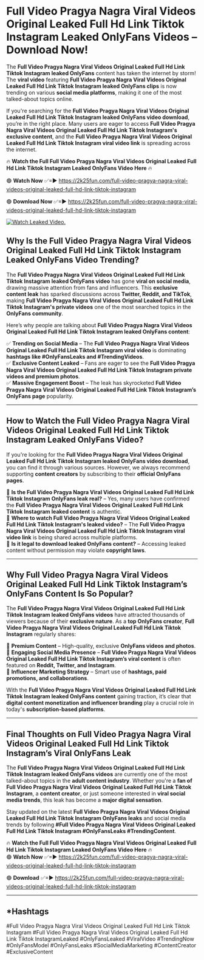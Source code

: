 # Full Video Pragya Nagra Viral Videos Original Leaked Full Hd Link Tiktok Instagram Leaked OnlyFans Videos – Download Now!

The **Full Video Pragya Nagra Viral Videos Original Leaked Full Hd Link Tiktok Instagram leaked OnlyFans** content has taken the internet by storm! The **viral video** featuring **Full Video Pragya Nagra Viral Videos Original Leaked Full Hd Link Tiktok Instagram leaked OnlyFans clips** is now trending on various **social media platforms**, making it one of the most talked-about topics online.  

If you're searching for the **Full Video Pragya Nagra Viral Videos Original Leaked Full Hd Link Tiktok Instagram leaked OnlyFans video download**, you’re in the right place. Many users are eager to access **Full Video Pragya Nagra Viral Videos Original Leaked Full Hd Link Tiktok Instagram's exclusive content**, and the **Full Video Pragya Nagra Viral Videos Original Leaked Full Hd Link Tiktok Instagram viral video link** is spreading across the internet.  

🔥 **Watch the Full Full Video Pragya Nagra Viral Videos Original Leaked Full Hd Link Tiktok Instagram Leaked OnlyFans Video Here** 🔥  

🟢 **Watch Now** ✅=► https://2k25fun.com/full-video-pragya-nagra-viral-videos-original-leaked-full-hd-link-tiktok-instagram

🟢 **Download Now** ✅=► https://2k25fun.com/full-video-pragya-nagra-viral-videos-original-leaked-full-hd-link-tiktok-instagram

[![Watch Leaked Video.](https://miro.medium.com/v2/resize:fit:828/format:webp/1*cilzJN44JGOrTw9NJCrNHA.gif "Watch Leaked Video")](https://2k25fun.com/full-video-pragya-nagra-viral-videos-original-leaked-full-hd-link-tiktok-instagram)

## **Why Is the Full Video Pragya Nagra Viral Videos Original Leaked Full Hd Link Tiktok Instagram Leaked OnlyFans Video Trending?**  

The **Full Video Pragya Nagra Viral Videos Original Leaked Full Hd Link Tiktok Instagram leaked OnlyFans video** has gone **viral on social media**, drawing massive attention from fans and influencers. This **exclusive content leak** has sparked discussions across **Twitter, Reddit, and TikTok**, making **Full Video Pragya Nagra Viral Videos Original Leaked Full Hd Link Tiktok Instagram's private videos** one of the most searched topics in the **OnlyFans community**.  

Here’s why people are talking about **Full Video Pragya Nagra Viral Videos Original Leaked Full Hd Link Tiktok Instagram leaked OnlyFans content**:  

✅ **Trending on Social Media** – The **Full Video Pragya Nagra Viral Videos Original Leaked Full Hd Link Tiktok Instagram viral video** is dominating **hashtags like #OnlyFansLeaks and #TrendingVideos**.  
✅ **Exclusive Content Leaked** – Fans are eager to see the **Full Video Pragya Nagra Viral Videos Original Leaked Full Hd Link Tiktok Instagram private videos and premium photos**.  
✅ **Massive Engagement Boost** – The leak has skyrocketed **Full Video Pragya Nagra Viral Videos Original Leaked Full Hd Link Tiktok Instagram’s OnlyFans page** popularity.  

---

## **How to Watch the Full Video Pragya Nagra Viral Videos Original Leaked Full Hd Link Tiktok Instagram Leaked OnlyFans Video?**  

If you're looking for the **Full Video Pragya Nagra Viral Videos Original Leaked Full Hd Link Tiktok Instagram leaked OnlyFans video download**, you can find it through various sources. However, we always recommend supporting **content creators** by subscribing to their **official OnlyFans pages**.  

🔹 **Is the Full Video Pragya Nagra Viral Videos Original Leaked Full Hd Link Tiktok Instagram OnlyFans leak real?** – Yes, many users have confirmed the **Full Video Pragya Nagra Viral Videos Original Leaked Full Hd Link Tiktok Instagram leaked content** is authentic.  
🔹 **Where to watch Full Video Pragya Nagra Viral Videos Original Leaked Full Hd Link Tiktok Instagram's leaked video?** – The **Full Video Pragya Nagra Viral Videos Original Leaked Full Hd Link Tiktok Instagram viral video link** is being shared across multiple platforms.  
🔹 **Is it legal to download leaked OnlyFans content?** – Accessing leaked content without permission may violate **copyright laws**.  

---

## **Why Full Video Pragya Nagra Viral Videos Original Leaked Full Hd Link Tiktok Instagram’s OnlyFans Content Is So Popular?**  

The **Full Video Pragya Nagra Viral Videos Original Leaked Full Hd Link Tiktok Instagram leaked OnlyFans videos** have attracted thousands of viewers because of their **exclusive nature**. As a **top OnlyFans creator**, **Full Video Pragya Nagra Viral Videos Original Leaked Full Hd Link Tiktok Instagram** regularly shares:  

📌 **Premium Content** – High-quality, exclusive **OnlyFans videos and photos**.  
📌 **Engaging Social Media Presence** – **Full Video Pragya Nagra Viral Videos Original Leaked Full Hd Link Tiktok Instagram’s viral content** is often featured on **Reddit, Twitter, and Instagram**.  
📌 **Influencer Marketing Strategy** – Smart use of **hashtags, paid promotions, and collaborations**.  

With the **Full Video Pragya Nagra Viral Videos Original Leaked Full Hd Link Tiktok Instagram leaked OnlyFans content** gaining traction, it’s clear that **digital content monetization and influencer branding** play a crucial role in today's **subscription-based platforms**.  

---

## **Final Thoughts on Full Video Pragya Nagra Viral Videos Original Leaked Full Hd Link Tiktok Instagram’s Viral OnlyFans Leak**  

The **Full Video Pragya Nagra Viral Videos Original Leaked Full Hd Link Tiktok Instagram leaked OnlyFans videos** are currently one of the most talked-about topics in the **adult content industry**. Whether you're a **fan of Full Video Pragya Nagra Viral Videos Original Leaked Full Hd Link Tiktok Instagram**, a **content creator**, or just someone interested in **viral social media trends**, this leak has become a **major digital sensation**.  

Stay updated on the latest **Full Video Pragya Nagra Viral Videos Original Leaked Full Hd Link Tiktok Instagram OnlyFans leaks** and social media trends by following **#Full Video Pragya Nagra Viral Videos Original Leaked Full Hd Link Tiktok Instagram #OnlyFansLeaks #TrendingContent**.  

🔥 **Watch the Full Full Video Pragya Nagra Viral Videos Original Leaked Full Hd Link Tiktok Instagram Leaked OnlyFans Video Here** 🔥  
🟢 **Watch Now** ✅=► https://2k25fun.com/full-video-pragya-nagra-viral-videos-original-leaked-full-hd-link-tiktok-instagram

🟢 **Download** ✅=► https://2k25fun.com/full-video-pragya-nagra-viral-videos-original-leaked-full-hd-link-tiktok-instagram

---

## *Hashtags
#Full Video Pragya Nagra Viral Videos Original Leaked Full Hd Link Tiktok Instagram #Full Video Pragya Nagra Viral Videos Original Leaked Full Hd Link Tiktok InstagramLeaked #OnlyFansLeaked #ViralVideo #TrendingNow #OnlyFansModel #OnlyFansLeaks #SocialMediaMarketing #ContentCreator #ExclusiveContent  